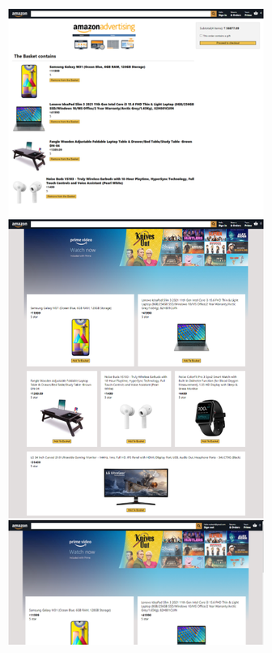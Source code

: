 <p align="center">
  
  <img src="https://github.com/rudreshmishrasde/amazon-clone/blob/master/src/project%20Screenshots/screencapture-localhost-3000-checkout-2021-08-25-12_35_32.png">
  <img src="https://github.com/rudreshmishrasde/amazon-clone/blob/master/src/project%20Screenshots/screencapture-localhost-3000-2021-08-25-12_28_00.png">
  <img src="https://github.com/rudreshmishrasde/amazon-clone/blob/master/src/project%20Screenshots/Screenshot%20(373).png">
</p>
